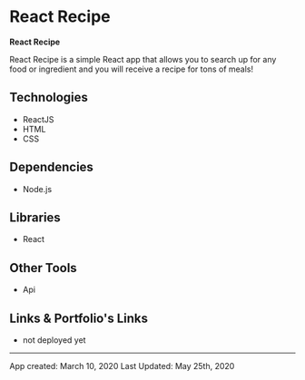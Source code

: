 
# React Recipe

**React Recipe** 

 React Recipe is a simple React app that allows you to search up for any food or ingredient and you will receive a recipe for tons of meals!


## Technologies
* ReactJS
* HTML
* CSS


## Dependencies
* Node.js


## Libraries
* React

## Other Tools
* Api



## Links & Portfolio's Links

*  not deployed yet

- - -
App created: March 10, 2020
Last Updated: May 25th, 2020



